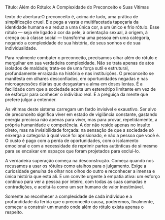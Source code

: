 
Titulo: Além do Rótulo: A Complexidade do Preconceito e Suas Vítimas

texto de abertura:O preconceito é, acima de tudo, uma prática de simplificação cruel. Ele pega a vasta e multifacetada tapeçaria da identidade humana e a reduz a uma única cor, a um único e frio rótulo. Esse rótulo — seja ele ligado à cor da pele, à orientação sexual, à origem, à crença ou à classe social — transforma uma pessoa em uma categoria, negando a complexidade de sua história, de seus sonhos e de sua individualidade.

Para realmente combater o preconceito, precisamos olhar além do rótulo e mergulhar em sua verdadeira complexidade. Não se trata apenas de atos isolados de maldade; trata-se de uma força sutil e estrutural, profundamente enraizada na história e nas instituições. O preconceito se manifesta em olhares desconfiados, em oportunidades negadas e nas microagressões diárias que desgastam a alma em doses lentas. É a facilidade com que a sociedade aceita um estereótipo limitante em vez de se esforçar para conhecer o indivíduo real. É a preguiça da mente que prefere julgar a entender.

As vítimas deste sistema carregam um fardo invisível e exaustivo. Ser alvo de preconceito significa viver em estado de vigilância constante, gastando energia preciosa não apenas para viver, mas para provar, repetidamente, a própria humanidade e competência. A dor não reside apenas no insulto direto, mas na invisibilidade forçada: na sensação de que a sociedade só enxerga a categoria à qual você foi aprisionado, e não a pessoa que você é. O custo é pago com a perda de oportunidades, com o isolamento emocional e com a necessidade de reprimir partes autênticas de si mesmo para se encaixar em espaços que foram projetados para excluí-lo.

A verdadeira superação começa na desconstrução. Começa quando nos recusamos a usar os rótulos como atalhos para o julgamento. Exige a curiosidade genuína de olhar nos olhos do outro e reconhecer a imensa e única história que está ali. É um convite urgente à empatia ativa: um esforço contínuo para ver a pessoa por inteiro, com todas as suas camadas e contradições, e aceitá-la como um ser humano de valor inestimável.

Somente ao reconhecer a complexidade de cada indivíduo e a profundidade da ferida que o preconceito causa, poderemos, finalmente, começar a construir um mundo onde além do rótulo exista apenas o respeito.        
